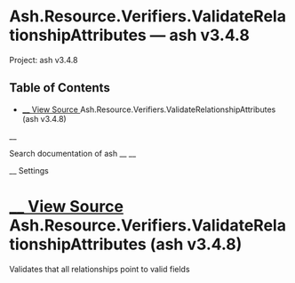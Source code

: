 # Ash.Resource.Verifiers.ValidateRelationshipAttributes — ash v3.4.8

Project: ash v3.4.8

## Table of Contents

- [ __ View Source ](external_link) Ash.Resource.Verifiers.ValidateRelationshipAttributes (ash v3.4.8)

__

Search documentation of ash __ __

__ Settings

#  [ __ View Source ](external_link) Ash.Resource.Verifiers.ValidateRelationshipAttributes (ash v3.4.8)

Validates that all relationships point to valid fields

